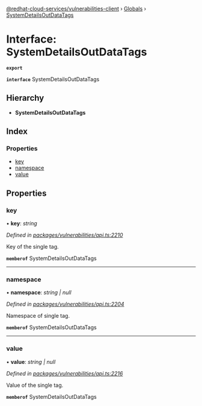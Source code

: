 [@redhat-cloud-services/vulnerabilities-client](../README.md) › [Globals](../globals.md) › [SystemDetailsOutDataTags](systemdetailsoutdatatags.md)

# Interface: SystemDetailsOutDataTags

**`export`** 

**`interface`** SystemDetailsOutDataTags

## Hierarchy

* **SystemDetailsOutDataTags**

## Index

### Properties

* [key](systemdetailsoutdatatags.md#key)
* [namespace](systemdetailsoutdatatags.md#namespace)
* [value](systemdetailsoutdatatags.md#value)

## Properties

###  key

• **key**: *string*

*Defined in [packages/vulnerabilities/api.ts:2210](https://github.com/RedHatInsights/javascript-clients/blob/master/packages/vulnerabilities/api.ts#L2210)*

Key of the single tag.

**`memberof`** SystemDetailsOutDataTags

___

###  namespace

• **namespace**: *string | null*

*Defined in [packages/vulnerabilities/api.ts:2204](https://github.com/RedHatInsights/javascript-clients/blob/master/packages/vulnerabilities/api.ts#L2204)*

Namespace of single tag.

**`memberof`** SystemDetailsOutDataTags

___

###  value

• **value**: *string | null*

*Defined in [packages/vulnerabilities/api.ts:2216](https://github.com/RedHatInsights/javascript-clients/blob/master/packages/vulnerabilities/api.ts#L2216)*

Value of the single tag.

**`memberof`** SystemDetailsOutDataTags
